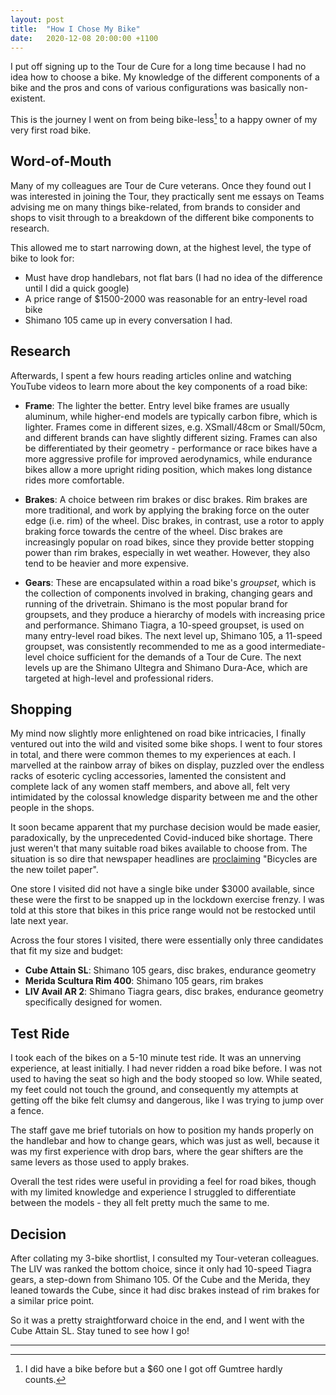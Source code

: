 ```yaml
---
layout: post
title:  "How I Chose My Bike"
date:   2020-12-08 20:00:00 +1100
---
```


I put off signing up to the Tour de Cure for a long time because I had no idea how to choose a bike. My knowledge of the different components of a bike and the pros and cons of various configurations was basically non-existent.

This is the journey I went on from being bike-less[^1] to a happy owner of my very first road bike.


## Word-of-Mouth

Many of my colleagues are Tour de Cure veterans. Once they found out I was interested in joining the Tour, they practically sent me essays on Teams advising me on many things bike-related, from brands to consider and shops to visit through to a breakdown of the different bike components to research.

This allowed me to start narrowing down, at the highest level, the type of bike to look for:

- Must have drop handlebars, not flat bars (I had no idea of the difference until I did a quick google)
- A price range of $1500-2000 was reasonable for an entry-level road bike
- Shimano 105 came up in every conversation I had.


## Research

Afterwards, I spent a few hours reading articles online and watching YouTube videos to learn more about the key components of a road bike:

- **Frame**: The lighter the better. Entry level bike frames are usually aluminum, while higher-end models are typically carbon fibre, which is lighter. Frames come in different sizes, e.g. XSmall/48cm or Small/50cm, and different brands can have slightly different sizing. Frames can also be differentiated by their geometry - performance or race bikes have a more aggressive profile for improved aerodynamics, while endurance bikes allow a more upright riding position, which makes long distance rides more comfortable.

- **Brakes**: A choice between rim brakes or disc brakes. Rim brakes are more traditional, and work by applying the braking force on the outer edge (i.e. rim) of the wheel. Disc brakes, in contrast, use a rotor to apply braking force towards the centre of the wheel. Disc brakes are increasingly popular on road bikes, since they provide better stopping power than rim brakes, especially in wet weather. However, they also tend to be heavier and more expensive.

- **Gears**: These are encapsulated within a road bike's _groupset_, which is the collection of components involved in braking, changing gears and running of the drivetrain. Shimano is the most popular brand for groupsets, and they produce a hierarchy of models with increasing price and performance. Shimano Tiagra, a 10-speed groupset, is used on many entry-level road bikes. The next level up, Shimano 105, a 11-speed groupset, was consistently recommended to me as a good intermediate-level choice sufficient for the demands of a Tour de Cure. The next levels up are the Shimano Ultegra and Shimano Dura-Ace, which are targeted at high-level and professional riders.


## Shopping

My mind now slightly more enlightened on road bike intricacies, I finally ventured out into the wild and visited some bike shops. I went to four stores in total, and there were common themes to my experiences at each. I marvelled at the rainbow array of bikes on display, puzzled over the endless racks of esoteric cycling accessories, lamented the consistent and complete lack of any women staff members, and above all, felt very intimidated by the colossal knowledge disparity between me and the other people in the shops.

It soon became apparent that my purchase decision would be made easier, paradoxically, by the unprecedented Covid-induced bike shortage. There just weren't that many suitable road bikes available to choose from. The situation is so dire that newspaper headlines are [proclaiming]((https://www.theguardian.com/lifeandstyle/2020/apr/22/bicycles-are-the-new-toilet-paper-bike-sales-boom-as-coronavirus-lockdown-residents-crave-exercise)) "Bicycles are the new toilet paper".

One store I visited did not have a single bike under $3000 available, since these were the first to be snapped up in the lockdown exercise frenzy. I was told at this store that bikes in this price range would not be restocked until late next year.

Across the four stores I visited, there were essentially only three candidates that fit my size and budget:

- **Cube Attain SL**: Shimano 105 gears, disc brakes, endurance geometry
- **Merida Scultura Rim 400**: Shimano 105 gears, rim brakes
- **LIV Avail AR 2**: Shimano Tiagra gears, disc brakes, endurance geometry specifically designed for women.


## Test Ride

I took each of the bikes on a 5-10 minute test ride. It was an unnerving experience, at least initially. I had never ridden a road bike before. I was not used to having the seat so high and the body stooped so low. While seated, my feet could not touch the ground, and consequently my attempts at getting off the bike felt clumsy and dangerous, like I was trying to jump over a fence.

The staff gave me brief tutorials on how to position my hands properly on the handlebar and how to change gears, which was just as well, because it was my first experience with drop bars, where the gear shifters are the same levers as those used to apply brakes.

Overall the test rides were useful in providing a feel for road bikes, though with my limited knowledge and experience I struggled to differentiate between the models - they all felt pretty much the same to me.


## Decision

After collating my 3-bike shortlist, I consulted my Tour-veteran colleagues. The LIV was ranked the bottom choice, since it only had 10-speed Tiagra gears, a step-down from Shimano 105. Of the Cube and the Merida, they leaned towards the Cube, since it had disc brakes instead of rim brakes for a similar price point.

So it was a pretty straightforward choice in the end, and I went with the Cube Attain SL. Stay tuned to see how I go!

---

[^1]: I did have a bike before but a $60 one I got off Gumtree hardly counts.
